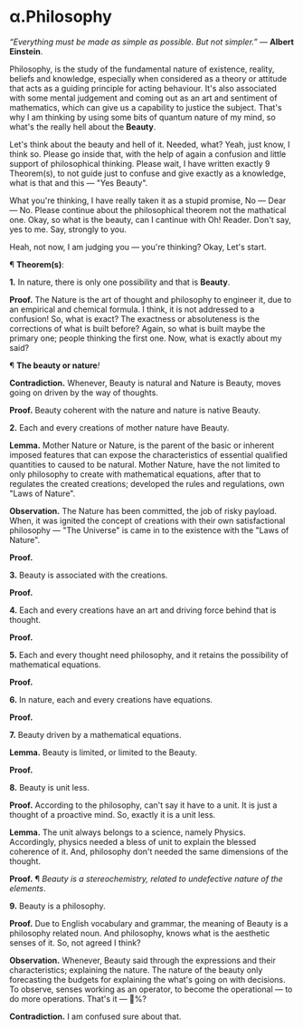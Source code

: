 # α.Philosophy
<i>“Everything must be made as simple as possible. But not simpler.”</i> ― <b>Albert Einstein</b>.

Philosophy, is the study of the fundamental nature of existence, reality, beliefs and knowledge, especially when considered as a theory or attitude that acts as a guiding principle for acting behaviour. It's also associated with some mental judgement and coming out as an art and sentiment of mathematics, which can give us a capability to justice the subject. That's why I am thinking by using some bits of quantum nature of my mind, so what's the really hell about the <b>Beauty</b>.

Let's think about the beauty and hell of it. Needed, what? Yeah, just know, I think so. Please go inside that, with the help of again a confusion and little support of philosophical thinking. Please wait, I have written exactly 9 Theorem(s), to not guide just to confuse and give exactly as a knowledge, what is that and this ― "Yes Beauty".

What you're thinking, I have really taken it as a stupid promise, No ― Dear ― No. Please continue about the philosophical theorem not the mathatical one. Okay, so what is the beauty, can I cantinue with Oh! Reader. Don't say, yes to me. Say, strongly to you.

Heah, not now, I am judging you ― you're thinking? Okay, Let's start.

¶ <b>Theorem(s)</b>:

<b>1.</b> In nature, there is only one possibility and that is <b>Beauty</b>.

<b>Proof.</b> The Nature is the art of thought and philosophy to engineer it, due to an empirical and chemical formula. I think, it is not addressed to a confusion! So, what is exact? The exactness or absoluteness is the corrections of what is built before? Again, so what is built maybe the primary one; people thinking the first one. Now, what is exactly about my said?

¶ <b>The beauty or nature</b><i>!</i>

<b>Contradiction.</b> Whenever, Beauty is natural and Nature is Beauty, moves going on driven by the way of thoughts.

<b>Proof.</b> Beauty coherent with the nature and nature is native Beauty.

<b>2.</b> Each and every creations of mother nature have Beauty.

<b>Lemma.</b> Mother Nature or Nature, is the parent of the basic or inherent imposed features that can expose the characteristics of essential qualified quantities to caused to be natural. Mother Nature, have the not limited to only philosophy to create with mathematical equations, after that to regulates the created creations; developed the rules and regulations, own "Laws of Nature".

<b>Observation.</b> The Nature has been committed, the job of risky payload. When, it was ignited the concept of creations with their own satisfactional philosophy — "The Universe" is came in to the existence with the "Laws of Nature".

<b>Proof.</b>

<b>3.</b> Beauty is associated with the creations.

<b>Proof.</b>

<b>4.</b> Each and every creations have an art and driving force behind that is thought.

<b>Proof.</b>

<b>5.</b> Each and every thought need philosophy, and it retains the possibility of mathematical equations.

<b>Proof.</b>

<b>6.</b> In nature, each and every creations have equations.

<b>Proof.</b>

<b>7.</b> Beauty driven by a mathematical equations.

<b>Lemma.</b> Beauty is limited, or limited to the Beauty.

<b>Proof.</b>

<b>8.</b> Beauty is unit less.

<b>Proof.</b> According to the philosophy, can't say it have to a unit. It is just a thought of a proactive mind. So, exactly it is a unit less.

<b>Lemma.</b> The unit always belongs to a science, namely Physics. Accordingly, physics needed a bless of unit to explain the blessed coherence of it. And, philosophy don't needed the same dimensions of the thought.

<b>Proof.</b> ¶ <i>Beauty is a stereochemistry, related to undefective nature of the elements</i>.

<b>9.</b> Beauty is a philosophy.

<b>Proof.</b> Due to English vocabulary and grammar, the meaning of Beauty is a philosophy related noun. And philosophy, knows what is the aesthetic senses of it. So, not agreed I think?

<b>Observation.</b> Whenever, Beauty said through the expressions and their characteristics; explaining the nature. The nature of the beauty only forecasting the budgets for explaining the what's going on with decisions. To observe, senses working as an operator, to become the operational — to do more operations. That's it — 💯%?

<b>Contradiction.</b> I am confused sure about that.
